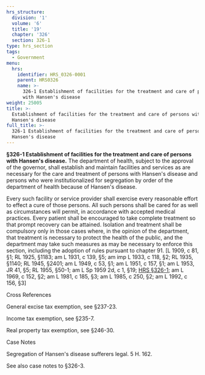 ```yaml
---
hrs_structure:
  division: '1'
  volume: '6'
  title: '19'
  chapter: '326'
  section: 326-1
type: hrs_section
tags:
  - Government
menu:
  hrs:
    identifier: HRS_0326-0001
    parent: HRS0326
    name: >-
      326-1 Establishment of facilities for the treatment and care of persons
      with Hansen's disease
weight: 25005
title: >-
  Establishment of facilities for the treatment and care of persons with
  Hansen's disease
full_title: >-
  326-1 Establishment of facilities for the treatment and care of persons with
  Hansen's disease
---
```

**§326-1 Establishment of facilities for the treatment and care of persons with Hansen's disease.** The department of health, subject to the approval of the governor, shall establish and maintain facilities and services as are necessary for the care and treatment of persons with Hansen's disease and persons who were institutionalized for segregation by order of the department of health because of Hansen's disease.

Every such facility or service provider shall exercise every reasonable effort to effect a cure of those persons. All such persons shall be cared for as well as circumstances will permit, in accordance with accepted medical practices. Every patient shall be encouraged to take complete treatment so that prompt recovery can be attained. Isolation and treatment shall be compulsory only in those cases where, in the opinion of the department, that treatment is necessary to protect the health of the public, and the department may take such measures as may be necessary to enforce this section, including the adoption of rules pursuant to chapter 91\. [L 1909, c 81, §1; RL 1925, §1183; am L 1931, c 139, §5; am imp L 1933, c 118, §2; RL 1935, §1140; RL 1945, §2401; am L 1949, c 53, §1; am L 1951, c 157, §1; am L 1953, JR 41, §5; RL 1955, §50-1; am L Sp 1959 2d, c 1, §19; [HRS §326-1](/title-19/chapter-326/section-326-1/); am L 1969, c 152, §2; am L 1981, c 185, §3; am L 1985, c 250, §2; am L 1992, c 156, §3]

Cross References

General excise tax exemption, see §237-23.

Income tax exemption, see §235-7.

Real property tax exemption, see §246-30.

Case Notes

Segregation of Hansen's disease sufferers legal. 5 H. 162.

See also case notes to §326-3.